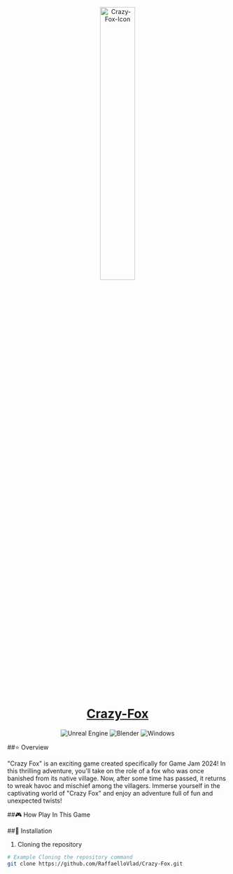 

<p align="center">
  <a href="https://github.com/RaffaelloVlad/Crazy-Fox/tree/main">
      <img width="40%" src="/Build/Windows/Application.ico" alt="Crazy-Fox-Icon" />
      <h1 align="center">Crazy-Fox</h1>
  </a>
</p>

<p align='center'>
  <img alt="Unreal Engine" src="https://img.shields.io/badge/unrealengine-%23313131.svg?style=for-the-badge&logo=unrealengine&logoColor=white">
  <img alt="Blender" src="https://img.shields.io/badge/blender-%23F5792A.svg?style=for-the-badge&logo=blender&logoColor=white">
  <img alt="Windows" src="https://img.shields.io/badge/Windows-0078D6?style=for-the-badge&logo=windows&logoColor=white">
</p>
##⭐ Overview


"Crazy Fox" is an exciting game created specifically for Game Jam 2024! In this thrilling adventure, you'll take on the role of a fox who was once banished from its native village. Now, after some time has passed, it returns to wreak havoc and mischief among the villagers. Immerse yourself in the captivating world of "Crazy Fox" and enjoy an adventure full of fun and unexpected twists!

##🎮 How Play In This Game



##🔧 Installation


1. Cloning the repository
   
```bash
# Example Cloning the repository command
git clone https://github.com/RaffaelloVlad/Crazy-Fox.git
